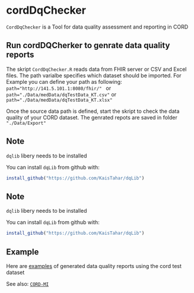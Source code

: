 # cordDqChecker
`CordDqChecker` is a Tool for data quality assessment and reporting in CORD

## Run cordDQCherker to genrate data quality reports

The skript `CordDqChecker.R` reads data from FHIR server or CSV and Excel files. The path varialbe specifies which dataset should be imported.
For Example you can define your path as following:
```path="http://141.5.101.1:8080/fhir/" ```
or
``` path="./Data/medData/dqTestData_KT.csv" ```
or
``` path="./Data/medData/dqTestData_KT.xlsx" ```

Once the source data path is defined, start the skript to check the data quality of your CORD dataset. 
The genrated repots are saved in folder ``` "./Data/Export" ```

## Note
`dqlib` libery needs to be installed

You can install `dqLib` from github with:
``` r
install_github("https://github.com/KaisTahar/dqLib")
```

## Note
`dqlib` libery needs to be installed

You can install `dqLib` from github with:
``` r
install_github("https://github.com/KaisTahar/dqLib")
```

## Example

Here are [examples](https://github.com/KaisTahar/cordDqChecker/tree/master/Data/Export) of generated data quality reports using the cord test dataset

See also: [`CORD-MI`](https://www.medizininformatik-initiative.de/de/CORD)

